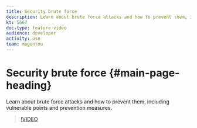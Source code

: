 ```yaml
---
title: Security brute force
description: Learn about brute force attacks and how to prevent them, including vulnerable points and prevention measures.
kt: 5667
doc-type: feature video
audience: developer
activity: use
team: magentou
---
```


# Security brute force {#main-page-heading}

Learn about brute force attacks and how to prevent them, including vulnerable points and prevention measures.

>[!VIDEO](https://video.tv.adobe.com/v/35820)
